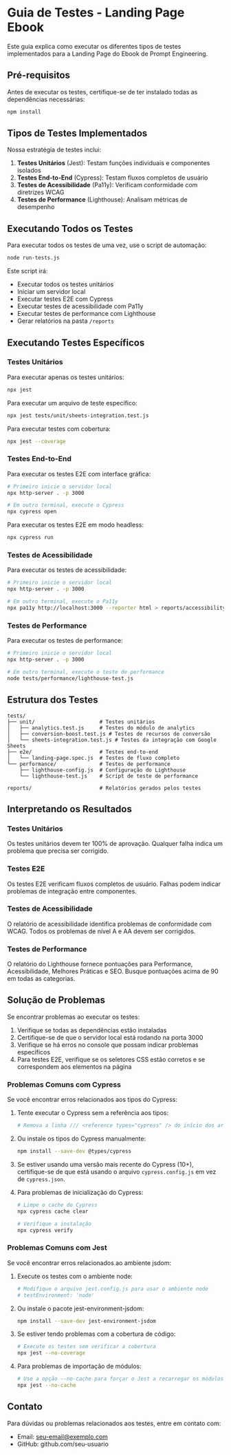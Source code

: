 # Guia de Testes - Landing Page Ebook

Este guia explica como executar os diferentes tipos de testes implementados para a Landing Page do Ebook de Prompt Engineering.

## Pré-requisitos

Antes de executar os testes, certifique-se de ter instalado todas as dependências necessárias:

```bash
npm install
```

## Tipos de Testes Implementados

Nossa estratégia de testes inclui:

1. **Testes Unitários** (Jest): Testam funções individuais e componentes isolados
2. **Testes End-to-End** (Cypress): Testam fluxos completos de usuário
3. **Testes de Acessibilidade** (Pa11y): Verificam conformidade com diretrizes WCAG
4. **Testes de Performance** (Lighthouse): Analisam métricas de desempenho

## Executando Todos os Testes

Para executar todos os testes de uma vez, use o script de automação:

```bash
node run-tests.js
```

Este script irá:
- Executar todos os testes unitários
- Iniciar um servidor local
- Executar testes E2E com Cypress
- Executar testes de acessibilidade com Pa11y
- Executar testes de performance com Lighthouse
- Gerar relatórios na pasta `/reports`

## Executando Testes Específicos

### Testes Unitários

Para executar apenas os testes unitários:

```bash
npx jest
```

Para executar um arquivo de teste específico:

```bash
npx jest tests/unit/sheets-integration.test.js
```

Para executar testes com cobertura:

```bash
npx jest --coverage
```

### Testes End-to-End

Para executar os testes E2E com interface gráfica:

```bash
# Primeiro inicie o servidor local
npx http-server . -p 3000

# Em outro terminal, execute o Cypress
npx cypress open
```

Para executar os testes E2E em modo headless:

```bash
npx cypress run
```

### Testes de Acessibilidade

Para executar os testes de acessibilidade:

```bash
# Primeiro inicie o servidor local
npx http-server . -p 3000

# Em outro terminal, execute o Pa11y
npx pa11y http://localhost:3000 --reporter html > reports/accessibility-report.html
```

### Testes de Performance

Para executar os testes de performance:

```bash
# Primeiro inicie o servidor local
npx http-server . -p 3000

# Em outro terminal, execute o teste de performance
node tests/performance/lighthouse-test.js
```

## Estrutura dos Testes

```
tests/
├── unit/                     # Testes unitários
│   ├── analytics.test.js     # Testes do módulo de analytics
│   ├── conversion-boost.test.js # Testes de recursos de conversão
│   └── sheets-integration.test.js # Testes da integração com Google Sheets
├── e2e/                      # Testes end-to-end
│   └── landing-page.spec.js  # Testes de fluxo completo
└── performance/              # Testes de performance
    ├── lighthouse-config.js  # Configuração do Lighthouse
    └── lighthouse-test.js    # Script de teste de performance

reports/                      # Relatórios gerados pelos testes
```

## Interpretando os Resultados

### Testes Unitários
Os testes unitários devem ter 100% de aprovação. Qualquer falha indica um problema que precisa ser corrigido.

### Testes E2E
Os testes E2E verificam fluxos completos de usuário. Falhas podem indicar problemas de integração entre componentes.

### Testes de Acessibilidade
O relatório de acessibilidade identifica problemas de conformidade com WCAG. Todos os problemas de nível A e AA devem ser corrigidos.

### Testes de Performance
O relatório do Lighthouse fornece pontuações para Performance, Acessibilidade, Melhores Práticas e SEO. Busque pontuações acima de 90 em todas as categorias.

## Solução de Problemas

Se encontrar problemas ao executar os testes:

1. Verifique se todas as dependências estão instaladas
2. Certifique-se de que o servidor local está rodando na porta 3000
3. Verifique se há erros no console que possam indicar problemas específicos
4. Para testes E2E, verifique se os seletores CSS estão corretos e se correspondem aos elementos na página

### Problemas Comuns com Cypress

Se você encontrar erros relacionados aos tipos do Cypress:

1. Tente executar o Cypress sem a referência aos tipos:
   ```bash
   # Remova a linha /// <reference types="cypress" /> do início dos arquivos de teste
   ```

2. Ou instale os tipos do Cypress manualmente:
   ```bash
   npm install --save-dev @types/cypress
   ```

3. Se estiver usando uma versão mais recente do Cypress (10+), certifique-se de que está usando o arquivo `cypress.config.js` em vez de `cypress.json`.

4. Para problemas de inicialização do Cypress:
   ```bash
   # Limpe o cache do Cypress
   npx cypress cache clear
   
   # Verifique a instalação
   npx cypress verify
   ```

### Problemas Comuns com Jest

Se você encontrar erros relacionados ao ambiente jsdom:

1. Execute os testes com o ambiente node:
   ```bash
   # Modifique o arquivo jest.config.js para usar o ambiente node
   # testEnvironment: 'node'
   ```

2. Ou instale o pacote jest-environment-jsdom:
   ```bash
   npm install --save-dev jest-environment-jsdom
   ```

3. Se estiver tendo problemas com a cobertura de código:
   ```bash
   # Execute os testes sem verificar a cobertura
   npx jest --no-coverage
   ```

4. Para problemas de importação de módulos:
   ```bash
   # Use a opção --no-cache para forçar o Jest a recarregar os módulos
   npx jest --no-cache
   ```

## Contato

Para dúvidas ou problemas relacionados aos testes, entre em contato com:
- Email: seu-email@exemplo.com
- GitHub: github.com/seu-usuario
